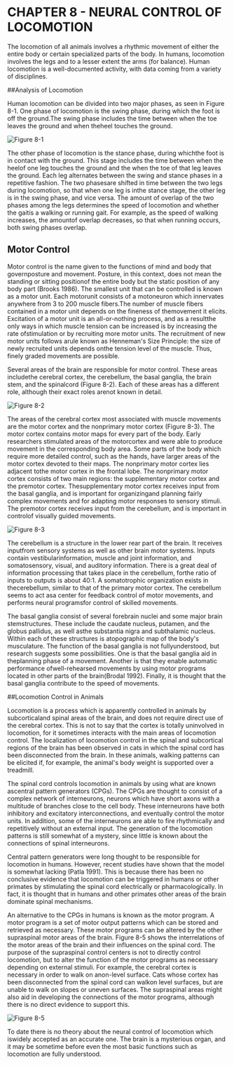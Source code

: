 # CHAPTER 8 - NEURAL CONTROL OF LOCOMOTION

The locomotion of all animals involves a rhythmic movement of either the entire body or certain specialized parts of the body. In humans, locomotion involves the legs and to a lesser extent the arms (for balance).  Human locomotion is a well-documented activity, with data coming from a variety of disciplines.

##Analysis of Locomotion

Human locomotion can be divided into two major phases, as seen in Figure 8-1. One phase of locomotion is the swing phase, during which the foot is off the ground.The swing phase includes the time between when the toe leaves the ground and when theheel touches the ground.  

![Figure 8-1](../img/ch08_1.jpg "Figure 8-1")

The other phase of locomotion is the stance phase, during whichthe foot is in contact with the ground.  This stage includes the time between when the heelof one leg touches the ground and the when the toe of that leg leaves the ground.  Each leg alternates between the swing and stance phases in a repetitive fashion.  The two phasesare shifted in time between the two legs during locomotion, so that when one leg is inthe stance stage, the other leg is in the swing phase, and vice versa.  The amount of overlap of the two phases among the legs determines the speed of locomotion and whether the gaitis a walking or running gait.  For example, as the speed of walking increases, the amountof overlap decreases, so that when running occurs,  both swing phases overlap.

## Motor Control

Motor control is the name given to the functions of mind and body that governposture and movement.  Posture, in this context, does not mean the standing or sitting positionof the entire body but the static position of any body part (Brooks 1986).
The smallest unit that can be controlled is known as a motor unit.  Each motorunit consists of  a motoneuron which innervates anywhere from 3 to 200 muscle fibers.The number of muscle fibers contained in a motor unit depends on the fineness of themovement it elicits.  Excitation of a motor unit is an all-or-nothing process, and as a resultthe only ways in which muscle tension can be increased is by increasing the rate ofstimulation or by recruiting more motor units.  The recruitment of new motor units follows arule known as Henneman's Size Principle: the size of newly recruited units depends onthe tension level of the muscle.  Thus, finely graded movements are possible.

Several areas of the brain are responsible for motor control.  These areas includethe cerebral cortex, the cerebellum, the basal ganglia, the brain stem, and the spinalcord (Figure 8-2).  Each of these areas has a different role, although their exact roles arenot known in detail.

![Figure 8-2](../img/ch08_2.jpg "Figure 8-2")

The areas of the cerebral cortex most associated with muscle movements are the motor cortex and the nonprimary motor cortex (Figure 8-3).  The motor cortex contains motor maps for every part of the body.  Early researchers stimulated areas of the motorcortex and were able to produce movement in the corresponding body area.  Some parts of the body which require more detailed control, such as the hands, have larger areas of the motor cortex devoted to their maps.  The nonprimary motor cortex lies adjacent tothe motor cortex in the frontal lobe.  The nonprimary motor cortex consists of two main regions: the supplementary motor cortex and the premotor cortex.  Thesupplementary motor cortex receives input from the basal ganglia,  and is important for organizingand planning fairly complex movements and for adapting motor responses to sensory stimuli. The premotor cortex receives input from the cerebellum, and is important in controlof visually guided movements.

![Figure 8-3](../img/ch08_3.jpg "Figure 8-3")

The cerebellum is a structure in the lower rear part of the brain.  It receives inputfrom sensory systems as well as other brain motor systems.  Inputs contain vestibularinformation, muscle and joint information, and somatosensory, visual, and auditory information. There is a great deal of information processing that takes place in the cerebellum, forthe ratio of inputs to outputs is about 40:1.  A somatotrophic organization exists in thecerebellum, similar to that of the primary motor cortex.  The cerebellum seems to act asa center for feedback control of motor movements, and performs neural programsfor control of skilled movements.

The basal ganglia consist of several forebrain nuclei and some major brain stemstructures.  These include the caudate nucleus, putamen, and the globus pallidus, as well asthe substantia nigra and subthalamic nucleus.  Within each of these structures is atopographic map of the body's musculature.  The function of the basal ganglia is not fullyunderstood, but research suggests some possibilities.  One is that the basal ganglia aid in theplanning phase of a movement.  Another is that they enable automatic performance ofwell-rehearsed movements by using motor programs located in other parts of the brain(Brodal 1992).  Finally, it is thought that the basal ganglia contribute to the speed of movements.

##Locomotion Control in Animals

Locomotion is a process which is apparently controlled in animals by subcorticaland spinal areas of the brain, and does not require direct use of the cerebral cortex.  This is not to say that the cortex is totally uninvolved in locomotion, for it sometimes interacts with the main areas of locomotion control.  The localization of locomotion control in the spinal and subcortical regions of the brain has been observed in cats in which the spinal cord has been disconnected from the brain. In these animals, walking patterns can be elicited if, for example, the animal's body weight is supported over a treadmill.

The spinal cord controls locomotion in animals by using what are known ascentral pattern generators (CPGs).  The CPGs are thought to consist of a complex network of interneurons, neurons which have short axons with a multitude of branches close to the cell body.  These interneurons have both inhibitory and excitatory interconnections, and eventually control the motor units.  In addition, some of the interneurons are able to fire rhythmically and repetitively without an external input.  The generation of the locomotion patterns is still somewhat of a mystery, since little is known about the connections of spinal interneurons.

Central pattern generators were long thought to be responsible for locomotion in humans.  However, recent studies have shown that the model is somewhat lacking (Patla 1991). This is because there has been no conclusive evidence that locomotion can be triggered in humans or other primates by stimulating the spinal cord electrically or pharmacologically.  In fact, it is thought that in humans and other primates other areas of the brain dominate spinal mechanisms.

An alternative to the CPGs in humans is known as the motor program.  A motor program is a set of motor output patterns which can be stored and retrieved as necessary. These motor programs can be altered by the other supraspinal motor areas of the brain. Figure 8-5 shows the interrelations of the motor areas of the brain and their influences on the spinal cord.  The purpose of the supraspinal control centers is not to directly control locomotion, but to alter the function of the motor programs as necessary depending on external stimuli.  For example, the cerebral cortex is necessary in order to walk on anon-level surface.  Cats whose cortex has been disconnected from the spinal cord can walkon level surfaces, but are unable to walk on slopes or uneven surfaces.  The supraspinal areas might also aid in developing the connections of the motor programs, although there is no direct evidence to support this.

![Figure 8-5](../img/ch08_5.jpg "Figure 8-5")

To date there is no theory about the neural control of locomotion which iswidely accepted as an accurate one.  The brain is a mysterious organ, and it may be sometime before even the most basic functions such as locomotion are fully understood.
